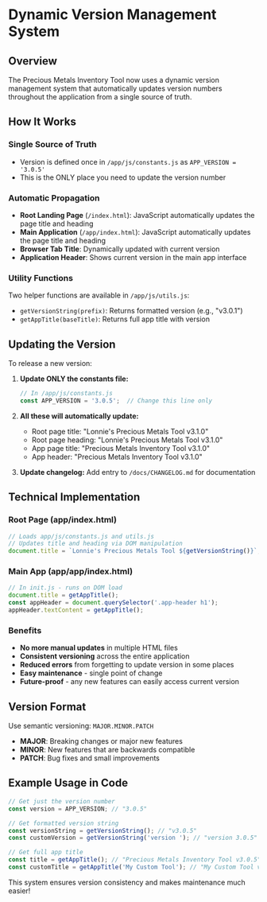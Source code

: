 # Dynamic Version Management System

## Overview 

The Precious Metals Inventory Tool now uses a dynamic version management system that automatically updates version numbers throughout the application from a single source of truth.

## How It Works

### Single Source of Truth
- Version is defined once in `/app/js/constants.js` as `APP_VERSION = '3.0.5'`
- This is the ONLY place you need to update the version number

### Automatic Propagation
- **Root Landing Page** (`/index.html`): JavaScript automatically updates the page title and heading
- **Main Application** (`/app/index.html`): JavaScript automatically updates the page title and heading  
- **Browser Tab Title**: Dynamically updated with current version
- **Application Header**: Shows current version in the main app interface

### Utility Functions
Two helper functions are available in `/app/js/utils.js`:
- `getVersionString(prefix)`: Returns formatted version (e.g., "v3.0.1")
- `getAppTitle(baseTitle)`: Returns full app title with version

## Updating the Version

To release a new version:

1. **Update ONLY the constants file:**
   ```javascript
   // In /app/js/constants.js
   const APP_VERSION = '3.0.5';  // Change this line only
   ```

2. **All these will automatically update:**
   - Root page title: "Lonnie's Precious Metals Tool v3.1.0"
   - Root page heading: "Lonnie's Precious Metals Tool v3.1.0"
   - App page title: "Precious Metals Inventory Tool v3.1.0"
   - App header: "Precious Metals Inventory Tool v3.1.0"

3. **Update changelog:** Add entry to `/docs/CHANGELOG.md` for documentation

## Technical Implementation

### Root Page (app/index.html)
```javascript
// Loads app/js/constants.js and utils.js
// Updates title and heading via DOM manipulation
document.title = `Lonnie's Precious Metals Tool ${getVersionString()}`;
```

### Main App (app/app/index.html)
```javascript
// In init.js - runs on DOM load
document.title = getAppTitle();
const appHeader = document.querySelector('.app-header h1');
appHeader.textContent = getAppTitle();
```

### Benefits
- **No more manual updates** in multiple HTML files
- **Consistent versioning** across the entire application
- **Reduced errors** from forgetting to update version in some places
- **Easy maintenance** - single point of change
- **Future-proof** - any new features can easily access current version

## Version Format
Use semantic versioning: `MAJOR.MINOR.PATCH`
- **MAJOR**: Breaking changes or major new features
- **MINOR**: New features that are backwards compatible  
- **PATCH**: Bug fixes and small improvements

## Example Usage in Code
```javascript
// Get just the version number
const version = APP_VERSION; // "3.0.5"

// Get formatted version string
const versionString = getVersionString(); // "v3.0.5"
const customVersion = getVersionString('version '); // "version 3.0.5"

// Get full app title
const title = getAppTitle(); // "Precious Metals Inventory Tool v3.0.5"
const customTitle = getAppTitle('My Custom Tool'); // "My Custom Tool v3.0.5"
```

This system ensures version consistency and makes maintenance much easier!
